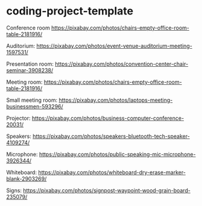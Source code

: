 # coding-project-template
 Conference room
https://pixabay.com/photos/chairs-empty-office-room-table-2181916/

Auditorium:
https://pixabay.com/photos/event-venue-auditorium-meeting-1597531/

Presentation room:
https://pixabay.com/photos/convention-center-chair-seminar-3908238/

Meeting room:
https://pixabay.com/photos/chairs-empty-office-room-table-2181916/

Small meeting room:
https://pixabay.com/photos/laptops-meeting-businessmen-593296/

Projector:
https://pixabay.com/photos/business-computer-conference-20031/

Speakers:
https://pixabay.com/photos/speakers-bluetooth-tech-speaker-4109274/

Microphone:
https://pixabay.com/photos/public-speaking-mic-microphone-3926344/

Whiteboard:
https://pixabay.com/photos/whiteboard-dry-erase-marker-blank-2903269/

Signs:
https://pixabay.com/photos/signpost-waypoint-wood-grain-board-235079/